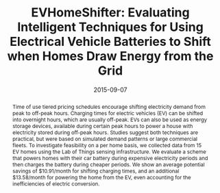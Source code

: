 ---
abstract: |-
  Time of use tiered pricing schedules encourage shifting electricity demand from peak to off-peak hours. Charging times for electric vehicles (EV) can be shifted into overnight hours, which are usually off-peak. EVs can also be used as energy storage devices, available during certain peak hours to power a house with electricity stored during off-peak hours. Studies suggest both techniques are practical, but were based on simulated demand patterns or large commercial fleets. To investigate feasibility on a per home basis, we collected data from 15 EV homes using the Lab of Things sensing infrastructure. We evaluate a scheme that powers homes with their car battery during expensive electricity periods and then charges the battery during cheaper periods. We show an average potential savings of $10.91/month for shifting charging times, and an additional $13.58/month for powering the home from the EV, even accounting for the inefficiencies of electric conversion.
authors:
- A. J. Bernheim Brush
- John Krumm
- gupta
- patel
award: ''
bibtex: |-
  @inproceedings{Brush:2015:EEI:2750858.2804274,
   author = {Brush, A. J. Bernheim and Krumm, John and Gupta, Sidhant and Patel, Shwetak},
   title = {EVHomeShifter: Evaluating Intelligent Techniques for Using Electrical Vehicle Batteries to Shift when Homes Draw Energy from the Grid},
   booktitle = {Proceedings of the 2015 ACM International Joint Conference on Pervasive and Ubiquitous Computing},
   series = {UbiComp '15},
   year = {2015},
   isbn = {978-1-4503-3574-4},
   location = {Osaka, Japan},
   pages = {1077--1088},
   numpages = {12},
   url = {http://doi.acm.org/10.1145/2750858.2804274},
   doi = {10.1145/2750858.2804274},
   acmid = {2804274},
   publisher = {ACM},
   address = {New York, NY, USA},
   keywords = {electric vehicles, home energy use, lab of things, load leveling, residential, sensing, sustainability},
  }
caption: ''
citation: |-
  A. J. Bernheim Brush, John Krumm, Sidhant Gupta, and Shwetak Patel. 2015. EVHomeShifter: evaluating intelligent techniques for using electrical vehicle batteries to shift when homes draw energy from the grid.  In Proceedings of the 2015 ACM International Joint Conference on Pervasive and Ubiquitous Computing (UbiComp '15). ACM, New York, NY, USA,  1077-1088. DOI: http://dx.doi.org/10.1145/2750858.2804274
conference: ACM International Joint Conference on Pervasive and Ubiquitous Computing
  (UbiComp), 2015
date: '2015-09-07'
image: ''
pdf: /pdfs/evhomeshifter.pdf
thumbnail: '/images/pubs/evhomeshifter_thumbnail.png'
title: 'EVHomeShifter: Evaluating Intelligent Techniques for Using Electrical Vehicle
  Batteries to Shift when Homes Draw Energy from the Grid'
video: ''
video_embed: ''
---